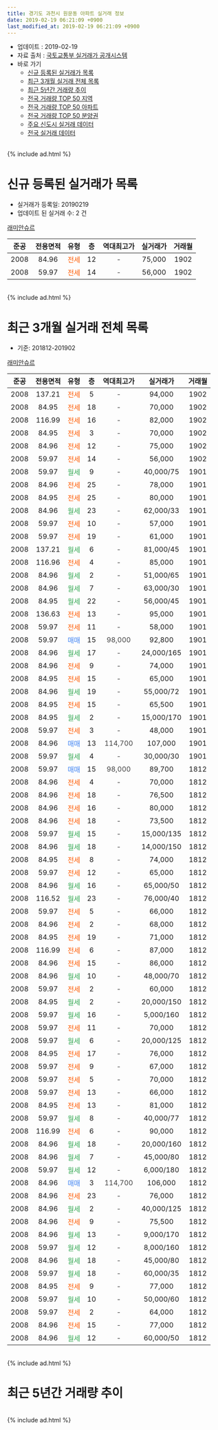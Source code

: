 ```yaml
---
title: 경기도 과천시 원문동 아파트 실거래 정보
date: 2019-02-19 06:21:09 +0900
last_modified_at: 2019-02-19 06:21:09 +0900
---
```


* 업데이트 : 2019-02-19
* 자료 출처 : [국토교통부 실거래가 공개시스템](http://rt.molit.go.kr)
* 바로 가기
    * [신규 등록된 실거래가 목록](#신규-등록된-실거래가-목록)
    * [최근 3개월 실거래 전체 목록](#최근-3개월-실거래-전체-목록)
    * [최근 5년간 거래량 추이](#최근-5년간-거래량-추이)
    * [전국 거래량 TOP 50 지역](https://inasie.github.io/apt-trade-info/최근-3개월-전국에서-가장-거래가-많이-발생한-지역)
    * [전국 거래량 TOP 50 아파트](https://inasie.github.io/apt-trade-info/최근-3개월-전국에서-가장-거래가-많이-발생한-아파트)
    * [전국 거래량 TOP 50 분양권](https://inasie.github.io/apt-trade-info/최근-3개월-전국에서-가장-거래가-많이-발생한-분양권)
    * [주요 신도시 실거래 데이터](https://inasie.github.io/apt-trade-info/주요-신도시)
    * [전국 실거래 데이터](https://inasie.github.io/apt-trade-info/전국)
<br>
{% include ad.html %}
<br>

# 신규 등록된 실거래가 목록
* 실거래가 등록일: 20190219
* 업데이트 된 실거래 수: 2 건


[래미안슈르](https://search.naver.com/search.naver?query=%EA%B2%BD%EA%B8%B0%EB%8F%84+%EA%B3%BC%EC%B2%9C%EC%8B%9C+%EC%9B%90%EB%AC%B8%EB%8F%99+%EB%9E%98%EB%AF%B8%EC%95%88%EC%8A%88%EB%A5%B4)

|준공|전용면적|유형|층|역대최고가|실거래가|거래월|
|:---:|:---:|:---:|:---:|:---:|:---:|:---:|
|2008|84.96|<span style="color:#ff5a00">전세</span>|12|<span style="color:#444444">-</span>|75,000|1902|
|2008|59.97|<span style="color:#ff5a00">전세</span>|14|<span style="color:#444444">-</span>|56,000|1902|


<br>
{% include ad.html %}
<br>

# 최근 3개월 실거래 전체 목록
* 기준: 201812-201902


[래미안슈르](https://search.naver.com/search.naver?query=%EA%B2%BD%EA%B8%B0%EB%8F%84+%EA%B3%BC%EC%B2%9C%EC%8B%9C+%EC%9B%90%EB%AC%B8%EB%8F%99+%EB%9E%98%EB%AF%B8%EC%95%88%EC%8A%88%EB%A5%B4)

|준공|전용면적|유형|층|역대최고가|실거래가|거래월|
|:---:|:---:|:---:|:---:|:---:|:---:|:---:|
|2008|137.21|<span style="color:#ff5a00">전세</span>|5|<span style="color:#444444">-</span>|94,000|1902|
|2008|84.95|<span style="color:#ff5a00">전세</span>|18|<span style="color:#444444">-</span>|70,000|1902|
|2008|116.99|<span style="color:#ff5a00">전세</span>|16|<span style="color:#444444">-</span>|82,000|1902|
|2008|84.95|<span style="color:#ff5a00">전세</span>|3|<span style="color:#444444">-</span>|70,000|1902|
|2008|84.96|<span style="color:#ff5a00">전세</span>|12|<span style="color:#444444">-</span>|75,000|1902|
|2008|59.97|<span style="color:#ff5a00">전세</span>|14|<span style="color:#444444">-</span>|56,000|1902|
|2008|59.97|<span style="color:#34a853">월세</span>|9|<span style="color:#444444">-</span>|40,000/75|1901|
|2008|84.96|<span style="color:#ff5a00">전세</span>|25|<span style="color:#444444">-</span>|78,000|1901|
|2008|84.95|<span style="color:#ff5a00">전세</span>|25|<span style="color:#444444">-</span>|80,000|1901|
|2008|84.96|<span style="color:#34a853">월세</span>|23|<span style="color:#444444">-</span>|62,000/33|1901|
|2008|59.97|<span style="color:#ff5a00">전세</span>|10|<span style="color:#444444">-</span>|57,000|1901|
|2008|59.97|<span style="color:#ff5a00">전세</span>|19|<span style="color:#444444">-</span>|61,000|1901|
|2008|137.21|<span style="color:#34a853">월세</span>|6|<span style="color:#444444">-</span>|81,000/45|1901|
|2008|116.96|<span style="color:#ff5a00">전세</span>|4|<span style="color:#444444">-</span>|85,000|1901|
|2008|84.96|<span style="color:#34a853">월세</span>|2|<span style="color:#444444">-</span>|51,000/65|1901|
|2008|84.96|<span style="color:#34a853">월세</span>|7|<span style="color:#444444">-</span>|63,000/30|1901|
|2008|84.95|<span style="color:#34a853">월세</span>|22|<span style="color:#444444">-</span>|56,000/45|1901|
|2008|136.63|<span style="color:#ff5a00">전세</span>|13|<span style="color:#444444">-</span>|95,000|1901|
|2008|59.97|<span style="color:#ff5a00">전세</span>|11|<span style="color:#444444">-</span>|58,000|1901|
|2008|59.97|<span style="color:#4285f3">매매</span>|15|<span style="color:#444444">98,000</span>|92,800|1901|
|2008|84.96|<span style="color:#34a853">월세</span>|17|<span style="color:#444444">-</span>|24,000/165|1901|
|2008|84.96|<span style="color:#ff5a00">전세</span>|9|<span style="color:#444444">-</span>|74,000|1901|
|2008|84.95|<span style="color:#ff5a00">전세</span>|15|<span style="color:#444444">-</span>|65,000|1901|
|2008|84.96|<span style="color:#34a853">월세</span>|19|<span style="color:#444444">-</span>|55,000/72|1901|
|2008|84.95|<span style="color:#ff5a00">전세</span>|15|<span style="color:#444444">-</span>|65,500|1901|
|2008|84.95|<span style="color:#34a853">월세</span>|2|<span style="color:#444444">-</span>|15,000/170|1901|
|2008|59.97|<span style="color:#ff5a00">전세</span>|3|<span style="color:#444444">-</span>|48,000|1901|
|2008|84.96|<span style="color:#4285f3">매매</span>|13|<span style="color:#444444">114,700</span>|107,000|1901|
|2008|59.97|<span style="color:#34a853">월세</span>|4|<span style="color:#444444">-</span>|30,000/30|1901|
|2008|59.97|<span style="color:#4285f3">매매</span>|15|<span style="color:#444444">98,000</span>|89,700|1812|
|2008|84.96|<span style="color:#ff5a00">전세</span>|4|<span style="color:#444444">-</span>|70,000|1812|
|2008|84.96|<span style="color:#ff5a00">전세</span>|18|<span style="color:#444444">-</span>|76,500|1812|
|2008|84.96|<span style="color:#ff5a00">전세</span>|16|<span style="color:#444444">-</span>|80,000|1812|
|2008|84.96|<span style="color:#ff5a00">전세</span>|18|<span style="color:#444444">-</span>|73,500|1812|
|2008|59.97|<span style="color:#34a853">월세</span>|15|<span style="color:#444444">-</span>|15,000/135|1812|
|2008|84.96|<span style="color:#34a853">월세</span>|18|<span style="color:#444444">-</span>|14,000/150|1812|
|2008|84.95|<span style="color:#ff5a00">전세</span>|8|<span style="color:#444444">-</span>|74,000|1812|
|2008|59.97|<span style="color:#ff5a00">전세</span>|12|<span style="color:#444444">-</span>|65,000|1812|
|2008|84.96|<span style="color:#34a853">월세</span>|16|<span style="color:#444444">-</span>|65,000/50|1812|
|2008|116.52|<span style="color:#34a853">월세</span>|23|<span style="color:#444444">-</span>|76,000/40|1812|
|2008|59.97|<span style="color:#ff5a00">전세</span>|5|<span style="color:#444444">-</span>|66,000|1812|
|2008|84.96|<span style="color:#ff5a00">전세</span>|2|<span style="color:#444444">-</span>|68,000|1812|
|2008|84.95|<span style="color:#ff5a00">전세</span>|19|<span style="color:#444444">-</span>|71,000|1812|
|2008|116.99|<span style="color:#ff5a00">전세</span>|6|<span style="color:#444444">-</span>|87,000|1812|
|2008|84.96|<span style="color:#ff5a00">전세</span>|15|<span style="color:#444444">-</span>|86,000|1812|
|2008|84.96|<span style="color:#34a853">월세</span>|10|<span style="color:#444444">-</span>|48,000/70|1812|
|2008|59.97|<span style="color:#ff5a00">전세</span>|2|<span style="color:#444444">-</span>|60,000|1812|
|2008|84.95|<span style="color:#34a853">월세</span>|2|<span style="color:#444444">-</span>|20,000/150|1812|
|2008|59.97|<span style="color:#34a853">월세</span>|16|<span style="color:#444444">-</span>|5,000/160|1812|
|2008|59.97|<span style="color:#ff5a00">전세</span>|11|<span style="color:#444444">-</span>|70,000|1812|
|2008|59.97|<span style="color:#34a853">월세</span>|6|<span style="color:#444444">-</span>|20,000/125|1812|
|2008|84.95|<span style="color:#ff5a00">전세</span>|17|<span style="color:#444444">-</span>|76,000|1812|
|2008|59.97|<span style="color:#ff5a00">전세</span>|9|<span style="color:#444444">-</span>|67,000|1812|
|2008|59.97|<span style="color:#ff5a00">전세</span>|5|<span style="color:#444444">-</span>|70,000|1812|
|2008|59.97|<span style="color:#ff5a00">전세</span>|13|<span style="color:#444444">-</span>|66,000|1812|
|2008|84.95|<span style="color:#ff5a00">전세</span>|13|<span style="color:#444444">-</span>|81,000|1812|
|2008|59.97|<span style="color:#34a853">월세</span>|8|<span style="color:#444444">-</span>|40,000/77|1812|
|2008|116.99|<span style="color:#ff5a00">전세</span>|6|<span style="color:#444444">-</span>|90,000|1812|
|2008|84.96|<span style="color:#34a853">월세</span>|18|<span style="color:#444444">-</span>|20,000/160|1812|
|2008|84.96|<span style="color:#34a853">월세</span>|7|<span style="color:#444444">-</span>|45,000/80|1812|
|2008|59.97|<span style="color:#34a853">월세</span>|12|<span style="color:#444444">-</span>|6,000/180|1812|
|2008|84.96|<span style="color:#4285f3">매매</span>|3|<span style="color:#444444">114,700</span>|106,000|1812|
|2008|84.96|<span style="color:#ff5a00">전세</span>|23|<span style="color:#444444">-</span>|76,000|1812|
|2008|84.96|<span style="color:#34a853">월세</span>|2|<span style="color:#444444">-</span>|40,000/125|1812|
|2008|84.96|<span style="color:#ff5a00">전세</span>|9|<span style="color:#444444">-</span>|75,500|1812|
|2008|84.96|<span style="color:#34a853">월세</span>|13|<span style="color:#444444">-</span>|9,000/170|1812|
|2008|59.97|<span style="color:#34a853">월세</span>|12|<span style="color:#444444">-</span>|8,000/160|1812|
|2008|84.96|<span style="color:#34a853">월세</span>|18|<span style="color:#444444">-</span>|45,000/80|1812|
|2008|59.97|<span style="color:#34a853">월세</span>|18|<span style="color:#444444">-</span>|60,000/35|1812|
|2008|84.95|<span style="color:#ff5a00">전세</span>|9|<span style="color:#444444">-</span>|77,000|1812|
|2008|59.97|<span style="color:#34a853">월세</span>|10|<span style="color:#444444">-</span>|50,000/60|1812|
|2008|59.97|<span style="color:#ff5a00">전세</span>|2|<span style="color:#444444">-</span>|64,000|1812|
|2008|84.96|<span style="color:#ff5a00">전세</span>|15|<span style="color:#444444">-</span>|77,000|1812|
|2008|84.96|<span style="color:#34a853">월세</span>|12|<span style="color:#444444">-</span>|60,000/50|1812|


<br>
{% include ad.html %}
<br>

# 최근 5년간 거래량 추이


<div style="width:100%;">
    <canvas id="deal_progress" height="200"></canvas>
</div>

<script>
new Chart(document.getElementById("deal_progress"), {
    type: 'line',
    data: {
        labels: ['201402','201403','201404','201405','201406','201407','201408','201409','201410','201411','201412','201501','201502','201503','201504','201505','201506','201507','201508','201509','201510','201511','201512','201601','201602','201603','201604','201605','201606','201607','201608','201609','201610','201611','201612','201701','201702','201703','201704','201705','201706','201707','201708','201709','201710','201711','201712','201801','201802','201803','201804','201805','201806','201807','201808','201809','201810','201811','201812','201901','201902'],
        datasets: [{
            label: '매매',
            pointRadius: 1,
            data: [21, 14, 2, 9, 13, 16, 25, 27, 15, 12, 17, 29, 23, 33, 35, 24, 43, 35, 24, 32, 33, 19, 8, 7, 20, 34, 68, 67, 49, 27, 29, 35, 56, 16, 13, 8, 28, 29, 25, 32, 29, 68, 13, 19, 23, 39, 64, 63, 15, 13, 5, 7, 1, 12, 61, 11, 4, 6, 2, 2, 0],
            borderColor: "rgba(255, 201, 14, 1)",
            backgroundColor: "rgba(255, 201, 14, 0.5)",
            fill: false,
            lineTension: 0
        },{
            label: '전월세',
            pointRadius: 1,
            data: [71, 45, 44, 53, 55, 83, 68, 89, 89, 86, 86, 70, 64, 51, 36, 43, 40, 35, 26, 35, 24, 21, 37, 49, 56, 47, 35, 40, 41, 47, 53, 65, 67, 43, 46, 33, 24, 34, 19, 20, 35, 29, 26, 28, 29, 32, 38, 38, 39, 46, 32, 31, 27, 36, 42, 54, 54, 51, 43, 21, 6],
            borderColor: "rgba(0, 141, 185, 1)",
            backgroundColor: "rgba(0, 141, 185, 0.5)",
            fill: false,
            lineTension: 0
        }
        ]
    },
    options: {
        responsive: true,
        title: {
            display: false
        },
        tooltips: {
            mode: 'index',
            intersect: false
        },
        hover: {
            mode: 'nearest',
            intersect: true
        },
        scales: {
            xAxes: [{
                display: true,
                scaleLabel: {
                    display: true,
                    labelString: '년/월'
                }
            }],
            yAxes: [{
                display: true,
                ticks: {
                    suggestedMin: 0,
                },
                scaleLabel: {
                    display: true,
                    labelString: '실거래 수'
                }
            }]
        }
    }
});

</script>


<br>
{% include ad.html %}
<br>

